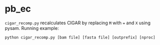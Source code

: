 # pb_ec

`cigar_recomp.py` recalculates CIGAR by replacing `M` with `=` and `X` using pysam. Running example:

`python cigar_recomp.py [bam file] [fasta file] [outprefix] [nproc]`
